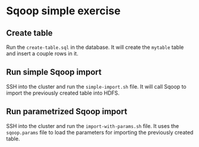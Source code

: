 # Sqoop simple exercise

## Create table

Run the `create-table.sql` in the database. It will create the `mytable` table and insert a couple rows in it.

## Run simple Sqoop import

SSH into the cluster and run the `simple-import.sh` file. It will call Sqoop to import the previously created table into HDFS.

## Run parametrized Sqoop import

SSH into the cluster and run the `import-with-params.sh` file. It uses the `sqoop.params` file to load the parameters for importing the previously created table.

